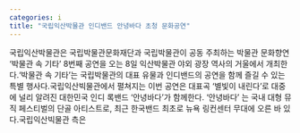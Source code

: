 ```yaml
---
categories: i
title: "국립익산박물관 인디밴드 안녕바다 초청 문화공연"
---
```

국립익산박물관은 국립박물관문화재단과 국립박물관이 공동 주최하는 박물관 문화향연 ‘박물관 속 기타’ 8번째 공연을 오는 8일 익산박물관 야외 광장 역사의 거울에서 개최한다.‘박물관 속 기타’는 국립박물관의 대표 유물과 인디밴드의 공연을 함께 즐길 수 있는 특별 행사다.국립익산빅물관에서 펼쳐지는 이번 공연은 대표곡 ‘별빛이 내린다’로 대중에 널리 알려진 대한민국 인디 록밴드 ‘안녕바다’가 함께한다. ‘안녕바다’ 는 국내 대형 뮤직 페스티벌의 단골 아티스트로, 최근 한국밴드 최초로 뉴욕 링컨센터 무대에 오른 바 있다.국립익산빅물관 측은